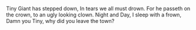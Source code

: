 Tiny Giant has stepped down, 
In tears we all must drown. 
For he passeth on the crown, 
to an ugly looking clown. 
Night and Day, I sleep with a frown, 
Damn you Tiny, why did you leave the town? 
